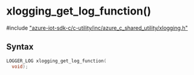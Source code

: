 # xlogging_get_log_function()

\#include ["azure-iot-sdk-c/c-utility/inc/azure_c_shared_utility/xlogging.h"](../iot-c-ref-xlogging-h.md)  

## Syntax

```C
LOGGER_LOG xlogging_get_log_function(
  void);

```

